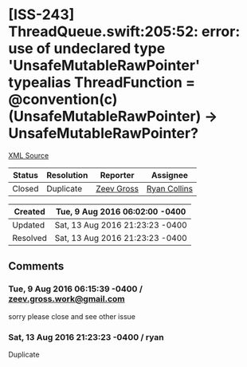 # [ISS-243] ThreadQueue.swift:205:52: error: use of undeclared type 'UnsafeMutableRawPointer'         typealias ThreadFunction = @convention(c) (UnsafeMutableRawPointer) -> UnsafeMutableRawPointer?

[XML Source](../xml/ISS-243.xml)
<p></p>





Status|Resolution|Reporter|Assignee
------|----------|--------|--------
Closed|Duplicate|[Zeev Gross](zeev.gross.work@gmail.com)|[Ryan Collins]($ryan)





Created|Tue, 9 Aug 2016 06:02:00 -0400
-------|--------------
Updated|Sat, 13 Aug 2016 21:23:23 -0400
Resolved|Sat, 13 Aug 2016 21:23:23 -0400


## Comments




### Tue, 9 Aug 2016 06:15:39 -0400 / zeev.gross.work@gmail.com 

<p><p>sorry please close and see other issue</p></p>


### Sat, 13 Aug 2016 21:23:23 -0400 / ryan 

<p><p>Duplicate</p></p>



